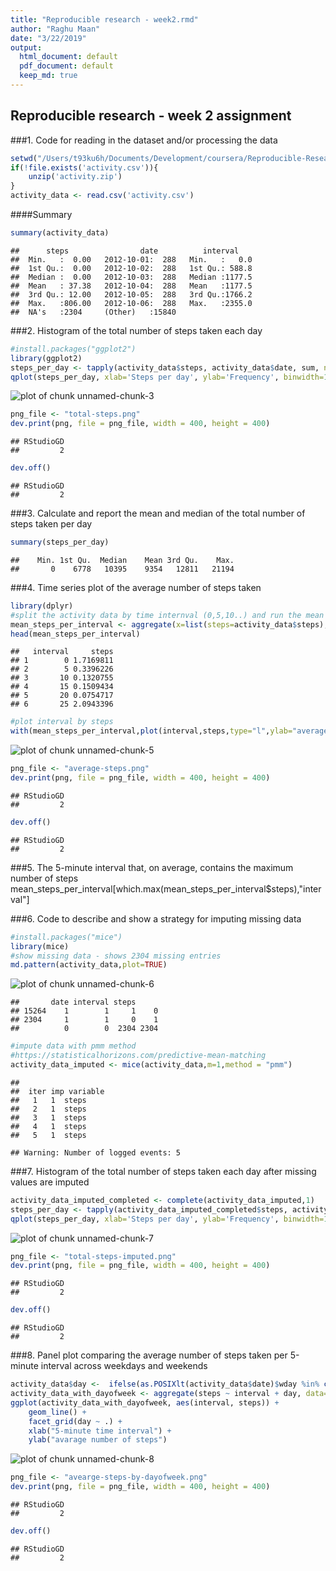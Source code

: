 ```yaml
---
title: "Reproducible research - week2.rmd"
author: "Raghu Maan"
date: "3/22/2019"
output:
  html_document: default
  pdf_document: default
  keep_md: true
---
```




## Reproducible research - week 2 assignment

###1. Code for reading in the dataset and/or processing the data


```r
setwd("/Users/t93ku6h/Documents/Development/coursera/Reproducible-Research/week2")
if(!file.exists('activity.csv')){
    unzip('activity.zip')
}
activity_data <- read.csv('activity.csv')
```

####Summary

```r
summary(activity_data)
```

```
##      steps                date          interval     
##  Min.   :  0.00   2012-10-01:  288   Min.   :   0.0  
##  1st Qu.:  0.00   2012-10-02:  288   1st Qu.: 588.8  
##  Median :  0.00   2012-10-03:  288   Median :1177.5  
##  Mean   : 37.38   2012-10-04:  288   Mean   :1177.5  
##  3rd Qu.: 12.00   2012-10-05:  288   3rd Qu.:1766.2  
##  Max.   :806.00   2012-10-06:  288   Max.   :2355.0  
##  NA's   :2304     (Other)   :15840
```

###2. Histogram of the total number of steps taken each day

```r
#install.packages("ggplot2")
library(ggplot2)
steps_per_day <- tapply(activity_data$steps, activity_data$date, sum, na.rm=TRUE)
qplot(steps_per_day, xlab='Steps per day', ylab='Frequency', binwidth=1000)
```

![plot of chunk unnamed-chunk-3](figure/unnamed-chunk-3-1.png)

```r
png_file <- "total-steps.png"
dev.print(png, file = png_file, width = 400, height = 400)
```

```
## RStudioGD 
##         2
```

```r
dev.off()
```

```
## RStudioGD 
##         2
```

###3. Calculate and report the mean and median of the total number of steps taken per day

```r
summary(steps_per_day)
```

```
##    Min. 1st Qu.  Median    Mean 3rd Qu.    Max. 
##       0    6778   10395    9354   12811   21194
```

###4. Time series plot of the average number of steps taken

```r
library(dplyr)
#split the activity data by time internval (0,5,10..) and run the mean function over the splitted data
mean_steps_per_interval <- aggregate(x=list(steps=activity_data$steps), by=list(interval=activity_data$interval), FUN=mean, na.rm=TRUE)
head(mean_steps_per_interval)
```

```
##   interval     steps
## 1        0 1.7169811
## 2        5 0.3396226
## 3       10 0.1320755
## 4       15 0.1509434
## 5       20 0.0754717
## 6       25 2.0943396
```

```r
#plot interval by steps
with(mean_steps_per_interval,plot(interval,steps,type="l",ylab="average number of steps",xlab="5-minute time interval"))
```

![plot of chunk unnamed-chunk-5](figure/unnamed-chunk-5-1.png)

```r
png_file <- "average-steps.png"
dev.print(png, file = png_file, width = 400, height = 400)
```

```
## RStudioGD 
##         2
```

```r
dev.off()
```

```
## RStudioGD 
##         2
```

###5. The 5-minute interval that, on average, contains the maximum number of steps
mean_steps_per_interval[which.max(mean_steps_per_interval$steps),"interval"]

###6. Code to describe and show a strategy for imputing missing data 

```r
#install.packages("mice")
library(mice)
#show missing data - shows 2304 missing entries
md.pattern(activity_data,plot=TRUE)
```

![plot of chunk unnamed-chunk-6](figure/unnamed-chunk-6-1.png)

```
##       date interval steps     
## 15264    1        1     1    0
## 2304     1        1     0    1
##          0        0  2304 2304
```

```r
#impute data with pmm method
#https://statisticalhorizons.com/predictive-mean-matching
activity_data_imputed <- mice(activity_data,m=1,method = "pmm")
```

```
## 
##  iter imp variable
##   1   1  steps
##   2   1  steps
##   3   1  steps
##   4   1  steps
##   5   1  steps
```

```
## Warning: Number of logged events: 5
```

###7. Histogram of the total number of steps taken each day after missing values are imputed

```r
activity_data_imputed_completed <- complete(activity_data_imputed,1)
steps_per_day <- tapply(activity_data_imputed_completed$steps, activity_data_imputed_completed$date, sum)
qplot(steps_per_day, xlab='Steps per day', ylab='Frequency', binwidth=1000)
```

![plot of chunk unnamed-chunk-7](figure/unnamed-chunk-7-1.png)

```r
png_file <- "total-steps-imputed.png"
dev.print(png, file = png_file, width = 400, height = 400)
```

```
## RStudioGD 
##         2
```

```r
dev.off()
```

```
## RStudioGD 
##         2
```

###8. Panel plot comparing the average number of steps taken per 5-minute interval across weekdays and weekends

```r
activity_data$day <-  ifelse(as.POSIXlt(activity_data$date)$wday %in% c(0,6), 'weekend', 'weekday')
activity_data_with_dayofweek <- aggregate(steps ~ interval + day, data=activity_data, mean)
ggplot(activity_data_with_dayofweek, aes(interval, steps)) + 
    geom_line() + 
    facet_grid(day ~ .) +
    xlab("5-minute time interval") + 
    ylab("avarage number of steps")
```

![plot of chunk unnamed-chunk-8](figure/unnamed-chunk-8-1.png)

```r
png_file <- "avearge-steps-by-dayofweek.png"
dev.print(png, file = png_file, width = 400, height = 400)
```

```
## RStudioGD 
##         2
```

```r
dev.off()
```

```
## RStudioGD 
##         2
```
